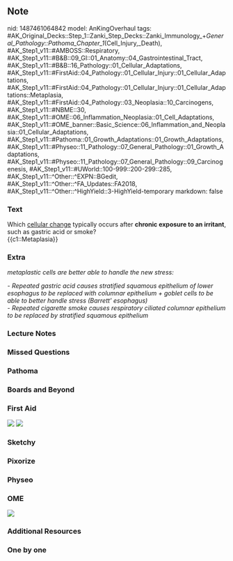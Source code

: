 ## Note
nid: 1487461064842
model: AnKingOverhaul
tags: #AK_Original_Decks::Step_1::Zanki_Step_Decks::Zanki_Immunology_+_General_Pathology::Pathoma_Chapter_1_(Cell_Injury,_Death), #AK_Step1_v11::#AMBOSS::Respiratory, #AK_Step1_v11::#B&B::09_GI::01_Anatomy::04_Gastrointestinal_Tract, #AK_Step1_v11::#B&B::16_Pathology::01_Cellular_Adaptations, #AK_Step1_v11::#FirstAid::04_Pathology::01_Cellular_Injury::01_Cellular_Adaptations, #AK_Step1_v11::#FirstAid::04_Pathology::01_Cellular_Injury::01_Cellular_Adaptations::Metaplasia, #AK_Step1_v11::#FirstAid::04_Pathology::03_Neoplasia::10_Carcinogens, #AK_Step1_v11::#NBME::30, #AK_Step1_v11::#OME::06_Inflammation_Neoplasia::01_Cell_Adaptations, #AK_Step1_v11::#OME_banner::Basic_Science::06_Inflammation_and_Neoplasia::01_Cellular_Adaptations, #AK_Step1_v11::#Pathoma::01_Growth_Adaptations::01_Growth_Adaptations, #AK_Step1_v11::#Physeo::11_Pathology::07_General_Pathology::01_Growth_Adaptations, #AK_Step1_v11::#Physeo::11_Pathology::07_General_Pathology::09_Carcinogenesis, #AK_Step1_v11::#UWorld::100-999::200-299::285, #AK_Step1_v11::^Other::^EXPN::BGedit, #AK_Step1_v11::^Other::^FA_Updates::FA2018, #AK_Step1_v11::^Other::^HighYield::3-HighYield-temporary
markdown: false

### Text
<div>
  Which <u>cellular change</u> typically occurs after <b>chronic
  exposure to an irritant</b>, such as gastric acid or smoke?
</div>
<div>
  {{c1::Metaplasia}}
</div>

### Extra
<i>metaplastic cells are better able to handle the new stress:</i>
<div>
  <div>
    <i>- Repeated gastric acid causes stratified squamous
    epithelium of lower esophagus to be replaced with columnar
    epithelium + goblet cells to be able to better handle stress
    (Barrett' esophagus)</i>
  </div>
  <div>
    <i>- Repeated cigarette smoke causes respiratory ciliated
    columnar epithelium to be replaced by stratified squamous
    epithelium</i>
  </div>
</div>

### Lecture Notes


### Missed Questions


### Pathoma


### Boards and Beyond


### First Aid
<img src="tmpBjpkSY.png"> <img src="tmpLxZBYN.png">

### Sketchy


### Pixorize


### Physeo


### OME
<div class="ome-widget">
  <a href=
  "https://onlinemeded.org/spa/inflammation-and-neoplasia/cellular-adaptations/acquire?ref=anki">
  <img src="_OME_AnkiFlashcards_Lesson_3.png"></a>
</div>

### Additional Resources


### One by one

